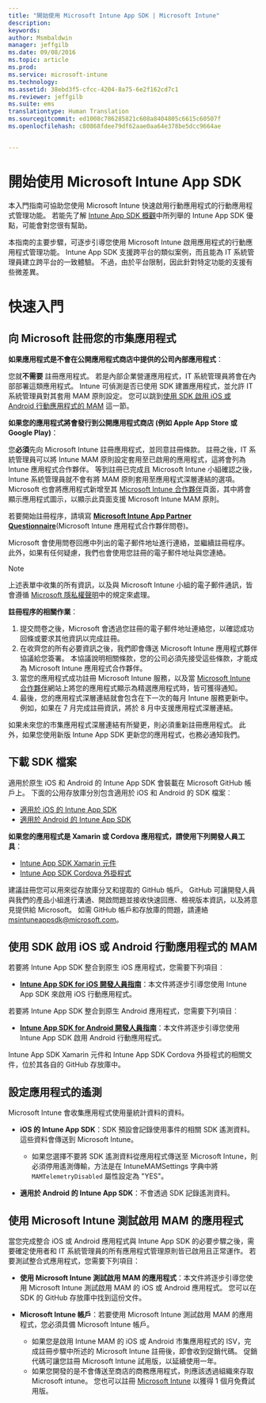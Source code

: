 ```yaml
---
title: "開始使用 Microsoft Intune App SDK | Microsoft Intune"
description: 
keywords: 
author: Msmbaldwin
manager: jeffgilb
ms.date: 09/08/2016
ms.topic: article
ms.prod: 
ms.service: microsoft-intune
ms.technology: 
ms.assetid: 38ebd3f5-cfcc-4204-8a75-6e2f162cd7c1
ms.reviewer: jeffgilb
ms.suite: ems
translationtype: Human Translation
ms.sourcegitcommit: ed1008c786285821c608a8404805c6615c60507f
ms.openlocfilehash: c80868fdee79df62aae0aa64e378be5dcc9664ae


---
```


# 開始使用 Microsoft Intune App SDK

本入門指南可協助您使用 Microsoft Intune 快速啟用行動應用程式的行動應用程式管理功能。 若能先了解 [Intune App SDK 概觀](intune-app-sdk.md)中所列舉的 Intune App SDK 優點，可能會對您很有幫助。

本指南的主要步驟，可逐步引導您使用 Microsoft Intune 啟用應用程式的行動應用程式管理功能。 Intune App SDK 支援跨平台的類似案例，而且能為 IT 系統管理員建立跨平台的一致體驗。 不過，由於平台限制，因此針對特定功能的支援有些微差異。

# 快速入門

## 向 Microsoft 註冊您的市集應用程式

**如果應用程式是不會在公開應用程式商店中提供的公司內部應用程式**：

您就**不需要** 註冊應用程式。 若是內部企業營運應用程式，IT 系統管理員將會在內部部署這類應用程式。 Intune 可偵測是否已使用 SDK 建置應用程式，並允許 IT 系統管理員對其套用 MAM 原則設定。 您可以跳到[使用 SDK 啟用 iOS 或 Android 行動應用程式的 MAM](#enable-your-ios-or-android-mobile-app-for-mam-with-the-sdk) 這一節。

**如果您的應用程式將會發行到公開應用程式商店 (例如 Apple App Store 或 Google Play)**： 

您**必須**先向 Microsoft Intune 註冊應用程式，並同意註冊條款。 註冊之後，IT 系統管理員可以將 Intune MAM 原則設定套用至已啟用的應用程式，這將會列為 Intune 應用程式合作夥伴。 等到註冊已完成且 Microsoft Intune 小組確認之後，Intune 系統管理員就不會有將 MAM 原則套用至應用程式深層連結的選項。 Microsoft 也會將應用程式新增至其 [Microsoft Intune 合作夥伴](https://www.microsoft.com/en-us/cloud-platform/microsoft-intune-apps)頁面，其中將會顯示應用程式圖示，以顯示此頁面支援 Microsoft Intune MAM 原則。

若要開始註冊程序，請填寫 **[Microsoft Intune App Partner Questionnaire](https://forms.office.com/Pages/ResponsePage.aspx?id=v4j5cvGGr0GRqy180BHbR6oOVGFZ3pxJmwSN1N_eXwJUQUc5Mkw2UVU0VzI5WkhQOEYyMENWNDBWRS4u)**(Microsoft Intune 應用程式合作夥伴問卷)。 

Microsoft 會使用問卷回應中列出的電子郵件地址進行連絡，並繼續註冊程序。 此外，如果有任何疑慮，我們也會使用您註冊的電子郵件地址與您連絡。

> [!NOTE]
> 上述表單中收集的所有資訊，以及與 Microsoft Intune 小組的電子郵件通訊，皆會遵循 [Microsoft 隱私權聲明](https://www.microsoft.com/en-us/privacystatement/default.aspx)中的規定來處理。

**註冊程序的相關作業**： 

1. 提交問卷之後，Microsoft 會透過您註冊的電子郵件地址連絡您，以確認成功回條或要求其他資訊以完成註冊。 
2. 在收齊您的所有必要資訊之後，我們即會傳送 Microsoft Intune 應用程式夥伴協議給您簽署。 本協議說明相關條款，您的公司必須先接受這些條款，才能成為 Microsoft Intune 應用程式合作夥伴。 
3. 當您的應用程式成功註冊 Microsoft Intune 服務，以及當 [Microsoft Intune 合作夥伴](https://www.microsoft.com/en-us/cloud-platform/microsoft-intune-apps)網站上將您的應用程式顯示為精選應用程式時，皆可獲得通知。 
4. 最後，您的應用程式深層連結就會包含在下一次的每月 Intune 服務更新中。 例如，如果在 7 月完成註冊資訊，將於 8 月中支援應用程式深層連結。 

如果未來您的市集應用程式深層連結有所變更，則必須重新註冊應用程式。 此外，如果您使用新版 Intune App SDK 更新您的應用程式，也務必通知我們。



## 下載 SDK 檔案

適用於原生 iOS 和 Android 的 Intune App SDK 會裝載在 Microsoft GitHub 帳戶上。 下面的公用存放庫分別包含適用於 iOS 和 Android 的 SDK 檔案︰

* [適用於 iOS 的 Intune App SDK](https://github.com/msintuneappsdk/ms-intune-app-sdk-ios)
* [適用於 Android 的 Intune App SDK](https://github.com/msintuneappsdk/ms-intune-app-sdk-android)

**如果您的應用程式是 Xamarin 或 Cordova 應用程式，請使用下列開發人員工具**：

* [Intune App SDK Xamarin 元件](https://github.com/msintuneappsdk/intune-app-sdk-xamarin)
* [Intune App SDK Cordova 外掛程式](https://github.com/msintuneappsdk/cordova-plugin-ms-intune-mam)

建議註冊您可以用來從存放庫分叉和提取的 GitHub 帳戶。 GitHub 可讓開發人員與我們的產品小組進行溝通、開啟問題並接收快速回應、檢視版本資訊，以及將意見提供給 Microsoft。 如需 GitHub 帳戶和存放庫的問題，請連絡 msintuneappsdk@microsoft.com。





## 使用 SDK 啟用 iOS 或 Android 行動應用程式的 MAM

若要將 Intune App SDK 整合到原生 iOS 應用程式，您需要下列項目︰ 

* **[Intune App SDK for iOS 開發人員指南](intune-app-sdk-ios.md)**：本文件將逐步引導您使用 Intune App SDK 來啟用 iOS 行動應用程式。 


若要將 Intune App SDK 整合到原生 Android 應用程式，您需要下列項目︰

* **[Intune App SDK for Android 開發人員指南](intune-app-sdk-android.md)**：本文件將逐步引導您使用 Intune App SDK 啟用 Android 行動應用程式。 

Intune App SDK Xamarin 元件和 Intune App SDK Cordova 外掛程式的相關文件，位於其各自的 GitHub 存放庫中。 


## 設定應用程式的遙測

Microsoft Intune 會收集應用程式使用量統計資料的資料。

* **iOS 的 Intune App SDK**：SDK 預設會記錄使用事件的相關 SDK 遙測資料。 這些資料會傳送到 Microsoft Intune。

    * 如果您選擇不要將 SDK 遙測資料從應用程式傳送至 Microsoft Intune，則必須停用遙測傳輸，方法是在 IntuneMAMSettings 字典中將 `MAMTelemetryDisabled` 屬性設定為 "YES"。

* **適用於 Android 的 Intune App SDK**：不會透過 SDK 記錄遙測資料。

## 使用 Microsoft Intune 測試啟用 MAM 的應用程式

當您完成整合 iOS 或 Android 應用程式與 Intune App SDK 的必要步驟之後，需要確定使用者和 IT 系統管理員的所有應用程式管理原則皆已啟用且正常運作。 若要測試整合式應用程式，您需要下列項目：

<!--TODO-->

* **使用 Microsoft Intune 測試啟用 MAM 的應用程式**：本文件將逐步引導您使用 Microsoft Intune 測試啟用 MAM 的 iOS 或 Android 應用程式。 您可以在 SDK 的 GitHub 存放庫中找到這份文件。

* **Microsoft Intune 帳戶**：若要使用 Microsoft Intune 測試啟用 MAM 的應用程式，您必須具備 Microsoft Intune 帳戶。 
    * 如果您是啟用 Intune MAM 的 iOS 或 Android 市集應用程式的 ISV，完成註冊步驟中所述的 Microsoft Intune 註冊後，即會收到促銷代碼。 促銷代碼可讓您註冊 Microsoft Intune 試用版，以延續使用一年。 
    * 如果您開發的是不會傳送至商店的商務應用程式，則應該透過組織來存取 Microsoft intune。 您也可以註冊 [Microsoft Intune](https://portal.office.com/Signup/Signup.aspx?OfferId=40BE278A-DFD1-470a-9EF7-9F2596EA7FF9&dl=INTUNE_A&ali=1#0) 以獲得 1 個月免費試用版。




<!--HONumber=Nov16_HO1-->


